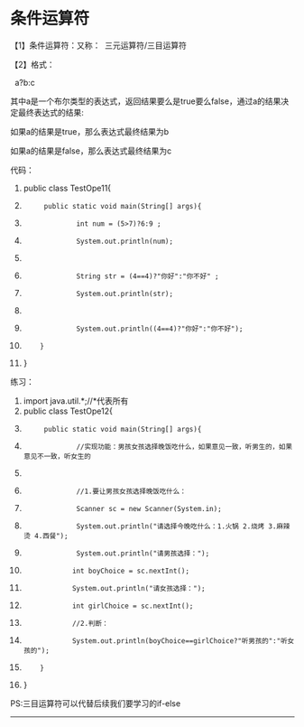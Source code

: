 ﻿
# 条件运算符

【1】条件运算符：又称：  三元运算符/三目运算符 

【2】格式： 

  a?b:c 

其中a是一个布尔类型的表达式，返回结果要么是true要么false，通过a的结果决定最终表达式的结果: 

如果a的结果是true，那么表达式最终结果为b 

如果a的结果是false，那么表达式最终结果为c 




代码： 




1.  public class TestOpe11{
2.          public static void main(String[] args){
3.                  int num = (5>7)?6:9 ;
4.                  System.out.println(num);
5.                  
6.                  String str = (4==4)?"你好":"你不好" ;
7.                  System.out.println(str);
8.                  
9.                  System.out.println((4==4)?"你好":"你不好");
10.         }
11. } 

练习： 




1.  import java.util.*;//*代表所有
2.  public class TestOpe12{
3.          public static void main(String[] args){
4.                  //实现功能：男孩女孩选择晚饭吃什么，如果意见一致，听男生的，如果意见不一致，听女生的
5.                  
6.                  //1.要让男孩女孩选择晚饭吃什么：
7.                  Scanner sc = new Scanner(System.in);
8.                  System.out.println("请选择今晚吃什么：1.火锅 2.烧烤 3.麻辣烫 4.西餐");
9.                  System.out.println("请男孩选择：");
10.                 int boyChoice = sc.nextInt();
11.                 System.out.println("请女孩选择：");
12.                 int girlChoice = sc.nextInt();
13.                 //2.判断：
14.                 System.out.println(boyChoice==girlChoice?"听男孩的":"听女孩的");
15.         }
16. } 

PS:三目运算符可以代替后续我们要学习的if-else 



------------------------------------------------------------

